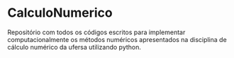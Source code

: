 # CalculoNumerico
Repositório com todos os códigos escritos para implementar computacionalmente os métodos numéricos apresentados na disciplina de cálculo numérico da ufersa utilizando python.   
